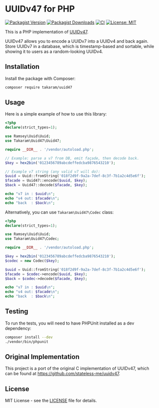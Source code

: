 # UUIDv47 for PHP

[![Packagist Version](https://img.shields.io/packagist/v/takaram/uuid47)](https://packagist.org/packages/takaram/uuid47)
[![Packagist Downloads](https://img.shields.io/packagist/dt/takaram/uuid47)](https://packagist.org/packages/takaram/uuid47/stats)
[![CI](https://img.shields.io/github/check-runs/takaram/uuid47/main)](https://github.com/takaram/uuid47/actions/workflows/ci.yaml)
[![License: MIT](https://img.shields.io/packagist/l/takaram/uuid47)](https://opensource.org/licenses/MIT)

This is a PHP implementation of [UUIDv47](https://uuidv47.stateless.me/).

UUIDv47 allows you to encode a UUIDv7 into a UUIDv4 and back again.
Store UUIDv7 in a database, which is timestamp-based and sortable, while showing it to users as a random-looking UUIDv4.

## Installation

Install the package with Composer:

```bash
composer require takaram/uuid47
```

## Usage

Here is a simple example of how to use this library:

```php
<?php
declare(strict_types=1);

use Ramsey\Uuid\Uuid;
use Takaram\Uuid47\Uuid47;

require __DIR__ . '/vendor/autoload.php';

// Example: parse a v7 from DB, emit façade, then decode back.
$key = hex2bin('0123456789abcdeffedcba9876543210');

// Example v7 string (any valid v7 will do):
$uuid = Uuid::fromString('018f2d9f-9a2a-7def-8c3f-7b1a2c4d5e6f');
$facade = Uuid47::encode($uuid, $key);
$back = Uuid47::decode($facade, $key);

echo "v7 in : $uuid\n";
echo "v4 out: $facade\n";
echo "back  : $back\n";
```

Alternatively, you can use `Takaram\Uuid47\Codec` class:

```php
<?php
declare(strict_types=1);

use Ramsey\Uuid\Uuid;
use Takaram\Uuid47\Codec;

require __DIR__ . '/vendor/autoload.php';

$key = hex2bin('0123456789abcdeffedcba9876543210');
$codec = new Codec($key);

$uuid = Uuid::fromString('018f2d9f-9a2a-7def-8c3f-7b1a2c4d5e6f');
$facade = $codec->encode($uuid, $key);
$back = $codec->decode($facade, $key);

echo "v7 in : $uuid\n";
echo "v4 out: $facade\n";
echo "back  : $back\n";
```

## Testing

To run the tests, you will need to have PHPUnit installed as a dev dependency:

```bash
composer install --dev
./vendor/bin/phpunit
```

## Original Implementation

This project is a port of the original C implementation of UUIDv47, which can be found at https://github.com/stateless-me/uuidv47.

## License

MIT License - see the [LICENSE](./LICENSE) file for details.

